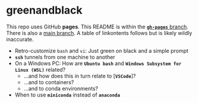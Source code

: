 # greenandblack

This repo uses GitHub **pages**. This README is within the 
[**`gh-pages`** branch](https://github.com/robfatland/greenandblack/tree/gh-pages).
There is also a [main branch](https://github.com/robfatland/greenandblack/tree/main).
A table of linkontents follows but is likely wildly inaccurate.


- Retro-customize `bash` and `vi`: Just green on black and a simple prompt
- **`ssh`** tunnels from one machine to another
- On a Windows PC: How are **`Ubuntu bash`** and **`Windows Subsystem for Linux (WSL)`** related?
    - ...and how does this in turn relate to [**`VSCode`**]?
    - ...and to containers?
    - ...and to conda environments?
- When to use **`miniconda`** instead of **`anaconda`**

